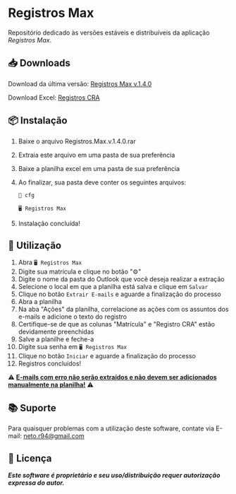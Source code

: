 # **Registros Max**

Repositório dedicado às versões estáveis e distribuíveis da aplicação *Registros Max*.

## 📥 Downloads

Download da última versão: [Registros Max v.1.4.0](https://github.com/jrp-neto/registros-max/releases/download/v.1.4.0/Registros.Max.v.1.4.0.rar)

Download Excel: [Registros CRA](https://github.com/jrp-neto/registros-max/releases/download/base/Registros.CRA.xlsx)

## 📦 Instalação

1. Baixe o arquivo Registros.Max.v.1.4.0.rar
2. Extraia este arquivo em uma pasta de sua preferência
3. Baixe a planilha excel em uma pasta de sua preferência
4. Ao finalizar, sua pasta deve conter os seguintes arquivos:

   `📁 cfg`  

   `🖥️ Registros Max`

5. Instalação concluída!

## 🚀 Utilização

1. Abra `🖥️ Registros Max`
2. Digite sua matrícula e clique no botão "⚙️"
3. Digite o nome da pasta do Outlook que você deseja realizar a extração
4. Selecione o local em que a planilha está salva e clique em `Salvar`
5. Clique no botão `Extrair E-mails` e aguarde a finalização do processo
6. Abra a planilha
7. Na aba "Ações" da planilha, correlacione as ações com os assuntos dos e-mails e adicione o texto do registro
8. Certifique-se de que as colunas "Matrícula" e "Registro CRA" estão devidamente preenchidas
9. Salve a planilhe e feche-a
10. Digite sua senha em `🖥️ Registros Max`
11. Clique no botão `Iniciar` e aguarde a finalização do processo
12. Registros concluídos!

⚠️ **<u>E-mails com erro não serão extraídos e não devem ser adicionados manualmente na planilha!</u>** ⚠️

## 📚 Suporte
Para quaisquer problemas com a utilização deste software, contate via E-mail: neto.r94@gmail.com

## 📜 Licença
***Este software é proprietário e seu uso/distribuição requer autorização expressa do autor.***
